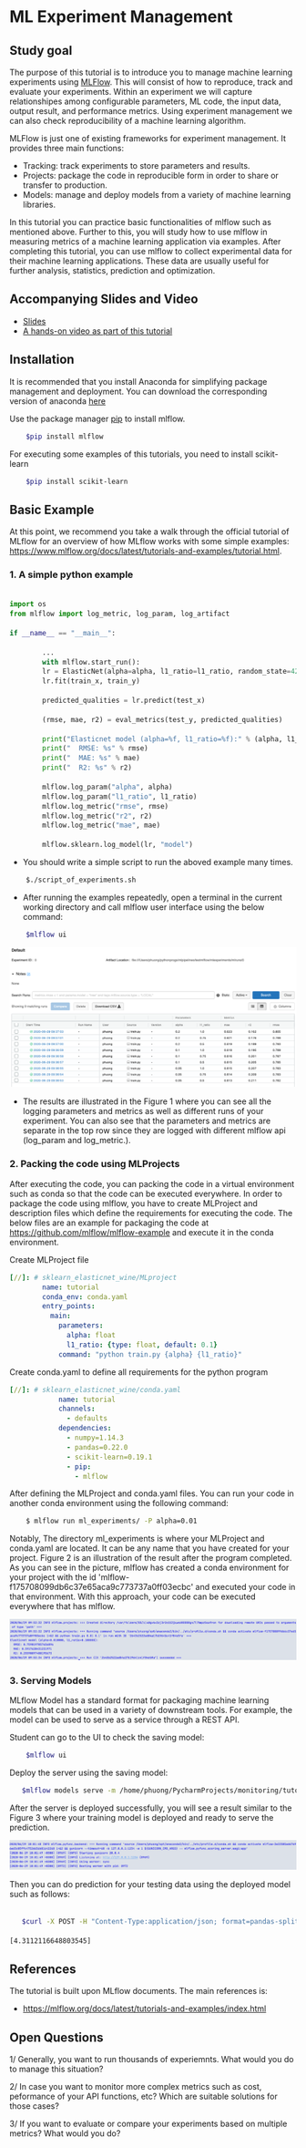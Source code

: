 # ML Experiment Management

## Study goal
The purpose of this tutorial is to introduce you to manage machine learning experiments using [MLFlow](https://mlflow.org/). This will consist of how to reproduce, track and evaluate your experiments. Within an experiment we will capture  relationshipes among configurable parameters, ML code, the input data, output result, and performance metrics. Using experiment management we can also check reproducibility of a machine learning algorithm.

MLFlow is just one of existing frameworks for experiment management. It provides three main functions:

- Tracking: track experiments to store parameters and results.
- Projects: package the code in reproducible form in order to share or transfer to production.
- Models: manage and deploy models from a variety of machine learning libraries.

In this tutorial you can practice basic functionalities of mlflow such as mentioned above. Further to this, you will study how to use mlflow in measuring
metrics of a machine learning application via examples. After completing this tutorial, you can use mlflow to collect experimental data for their machine learning applications. These data are usually useful for further analysis, statistics, prediction and optimization.

## Accompanying Slides and Video
* [Slides](ML_ProjectManagement_2020.pdf)
* [A hands-on video as part of this tutorial](https://aalto.cloud.panopto.eu/Panopto/Pages/Viewer.aspx?id=5371b5b9-431a-41fa-add2-abec00dfdc61)

## Installation
It is recommended that you install Anaconda for simplifying package management and deployment. You can download the corresponding version of anaconda [here](https://www.anaconda.com/distribution)

Use the package manager [pip](https://pip.pypa.io/en/stable/) to install mlflow.

```bash
    $pip install mlflow
```

For executing some examples of this tutorials, you need to install scikit-learn

```bash
    $pip install scikit-learn
```

## Basic Example
At this point, we recommend you take a walk through the official tutorial of MLflow for an overview of how MLflow works with some simple examples: <https://www.mlflow.org/docs/latest/tutorials-and-examples/tutorial.html>.

### 1. A simple python example

```python

import os
from mlflow import log_metric, log_param, log_artifact

if __name__ == "__main__":

        ...
        with mlflow.start_run():
        lr = ElasticNet(alpha=alpha, l1_ratio=l1_ratio, random_state=42)
        lr.fit(train_x, train_y)

        predicted_qualities = lr.predict(test_x)

        (rmse, mae, r2) = eval_metrics(test_y, predicted_qualities)

        print("Elasticnet model (alpha=%f, l1_ratio=%f):" % (alpha, l1_ratio))
        print("  RMSE: %s" % rmse)
        print("  MAE: %s" % mae)
        print("  R2: %s" % r2)

        mlflow.log_param("alpha", alpha)
        mlflow.log_param("l1_ratio", l1_ratio)
        mlflow.log_metric("rmse", rmse)
        mlflow.log_metric("r2", r2)
        mlflow.log_metric("mae", mae)

        mlflow.sklearn.log_model(lr, "model")

```

* You should write a simple script to run the aboved example many times.
```bash
    $./script_of_experiments.sh
```

* After running the examples repeatedly, open a terminal in the current working directory and call mlflow user interface using the below command:
```bash
    $mlflow ui
```

![Figure 1 - Experimental Results of The ElasticNet method on wine-quality dataset](./images/experiments.png)

* The results are illustrated in the Figure 1 where you can see all the logging parameters and metrics as well as different runs of your experiment. You can also see that the parameters and metrics are separate in the top row since they are logged with different mlflow api (log_param and log_metric.).


### 2. Packing the code using MLProjects
After executing the code, you can packing the code in a virtual environment such as conda so that the code can be executed everywhere. In order to package the code using mlflow, you have to create MLProject and description files which define the requirements for executing the code. The below files are an example for packaging the code at <https://github.com/mlflow/mlflow-example> and execute it in the conda environment.

Create MLProject file
```yaml
[//]: # sklearn_elasticnet_wine/MLproject
        name: tutorial
        conda_env: conda.yaml
        entry_points:
          main:
            parameters:
              alpha: float
              l1_ratio: {type: float, default: 0.1}
            command: "python train.py {alpha} {l1_ratio}"
```
Create conda.yaml to define all requirements for the python program
```yaml
[//]: # sklearn_elasticnet_wine/conda.yaml
            name: tutorial
            channels:
              - defaults
            dependencies:
              - numpy=1.14.3
              - pandas=0.22.0
              - scikit-learn=0.19.1
              - pip:
                - mlflow
```

After defining the MLProject and conda.yaml files. You can run your code in another conda environment using the following command:

```bash
    $ mlflow run ml_experiments/ -P alpha=0.01

```

Notably, The directory ml_experiments is where your MLProject and conda.yaml are located. It can be any name that you have created for your project. Figure 2 is an illustration of the result after the program completed. As you can see in the picture, mlflow has created a conda environment for your project with the id 'mlflow-f175708099db6c37e65aca9c773737a0ff03ecbc' and executed your code in that environment. With this approach, your code can be executed everywhere that has mlflow.

![Figure 2 - Packing your project in a conda environment](./images/conda-envs.png)



### 3. Serving Models
MLflow Model has a standard format for packaging machine learning models that can be used in a variety of downstream tools.
For example, the model can be used to serve as a service through a REST API.

Student can go to the UI to check the saving model:
```bash
    $mlflow ui
```

Deploy the server using the saving model:
```bash
   $mlflow models serve -m /home/phuong/PycharmProjects/monitoring/tutorial2/examples/mlruns/0/79936866205949f0843a941829e59f0a/artifacts/model -p 1234
```

After the server is deployed successfully, you will see a result similar to the Figure 3 where your training model is deployed and ready to serve the prediction.

![Figure 3 - The training model is deployed and ready to be used for doing prediction](./images/training-model.png)

Then you can do prediction for your testing data using the deployed model such as follows:

```bash

   $curl -X POST -H "Content-Type:application/json; format=pandas-split" --data '{"columns":["alcohol", "chlorides", "citric acid", "density", "fixed acidity", "free sulfur dioxide", "pH", "residual sugar", "sulphates", "total sulfur dioxide", "volatile acidity"],"data":[[12.8, 0.029, 0.48, 0.98, 6.2, 29, 3.33, 1.2, 0.39, 75, 0.66]]}' http://127.0.0.1:1234/invocations

[4.3112116648803545]

```

## References
The tutorial is built upon MLflow documents. The main references is:

* https://mlflow.org/docs/latest/tutorials-and-examples/index.html


## Open Questions
1/ Generally, you want to run thousands of experiemnts. What would you do to manage this situation?

2/ In case you want to monitor more complex metrics such as cost, peformance of your API functions, etc? Which are suitable solutions for those cases?

3/ If you want to evaluate or compare your experiments based on multiple metrics? What would you do?

